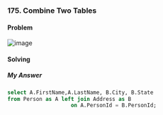 ### 175. Combine Two Tables
#### Problem

![image](https://user-images.githubusercontent.com/74705142/110563205-4a7d5900-818e-11eb-980e-70ae673411b5.png)

#### Solving

##### My Answer

```sql
select A.FirstName,A.LastName, B.City, B.State
from Person as A left join Address as B 
                    on A.PersonId = B.PersonId;
```
